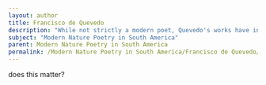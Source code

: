 ```yaml
---
layout: author
title: Francisco de Quevedo
description: "While not strictly a modern poet, Quevedo's works have influenced modern poetry in South America. His nature poetry reflects a deep interest in the natural world and its philosophical implications."
subject: "Modern Nature Poetry in South America"
parent: Modern Nature Poetry in South America
permalink: /Modern Nature Poetry in South America/Francisco de Quevedo/
---
```


does this matter?
